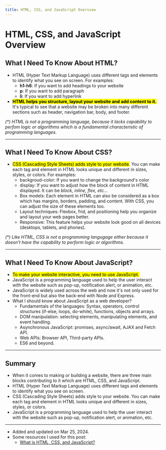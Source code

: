 ```yaml
---
title: HTML, CSS, and JavaScript Overview
---
```


# HTML, CSS, and JavaScript Overview

## What I Need To Know About HTML?
- HTML (Hyper Text Markup Language) uses different tags and elements to identify what you see on screen. For examples:
    + <b>h1-h6</b>: If you want to add headings to your website
    + <b>p</b>: If you want to add paragraph
    + <b>li</b>: If you want to add hyperlink
- <mark><b>HTML helps you structure, layout your website and add content to it.</b></mark> It's typical to see that a website may be broken into many different sections such as header, navigation bar, body, and footer. 

<i>(*) HTML is not a programming language, because it lacks capability to perfom logic or algorithms which is a fundamental characteristic of programming languages.</i>

---

## What I Need To Know About CSS?
- <mark>CSS (Cascading Style Sheets) adds style to your website</mark>. You can make each tag and element in HTML looks unique and different in sizes, styles, or colors. For examples:
    + backgroud-color: If you want to change the background's color
    + display: If you want to adjust how the block of content in HTML displayed. It can be <i> block, inline, flex, etc...</i>
    + Box models: Each element in HTML can also be considered as a box which has margins, borders, padding, and content. With CSS, you can adjust the size of these elements too. 
    + Layout techniques: Flexbox, frid, and positioning help you organize and layout your web pages better. 
    + Responsive: This feature helps your website look good on all devices (desktops, tablets, and phones).
    
<i>(*) Like HTML, CSS is not a programming langugage either because it doesn't have the capability to perform logic or algorithms.</i>

---

## What I Need To Know About JavaScript?
- <mark>To make your website interactive, you need to use JavaScript.</mark> 
- JavaScript is a programming language used to help the user interact with the website such as pop-up, notification alert, or animation, etc.
- JavaScript is widely used across the web and now it's not only used for the front-end but also the back-end with Node and Express.
- What I should know about JavaScript as a web developer?
    + Fundamentals of the languages: Syntax, operators, control structures (if-else, loops, do-while), functions, objects and arrays.
    + DOM manipulation: selecting elements, manipulating elements, and event handling.
    + Asynchronous JavaScript: promises, async/await, AJAX and Fetch API.
    + Web APIs: Browser API, Third-party APIs.
    + ES6 and beyond.

---

## Summary
- When it comes to making or building a website, there are three main blocks contributing to it which are HTML, CSS, and JavaScript.
- HTML (Hyper Text Markup Language) uses different tags and elements to identify what you see on screen.
- CSS (Cascading Style Sheets) adds style to your website. You can make each tag and element in HTML looks unique and different in sizes, styles, or colors.
- JavaScript is a programming language used to help the user interact with the website such as pop-up, notification alert, or animation, etc.

---

- Added and updated on Mar 25, 2024.
- Some resources I used for this post:
    - [What is HTML, CSS, and JavaScript?](https://www.youtube.com/watch?v=DHGhFJZLKMs&t=193s)